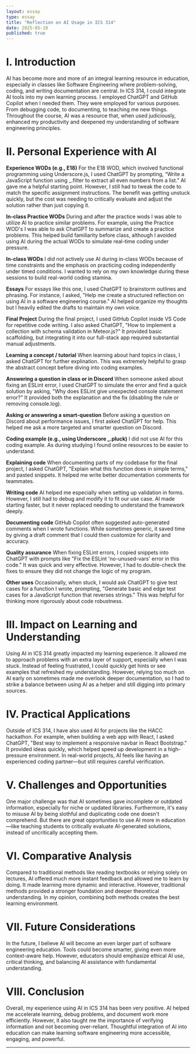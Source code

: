 ```yaml
---
layout: essay
type: essay
title: "Reflection on AI Usage in ICS 314"
date: 2025-05-10
published: true
---
```


# I. Introduction

AI has become more and more of an integral learning resource in education, especially in classes like Software Engineering where problem-solving, coding, and writing documentation are central. In ICS 314, I could integrate AI tools into my own learning process. I employed ChatGPT and GitHub Copilot when I needed them. They were employed for various purposes. From debugging code, to documenting, to teaching me new things. Throughout the course, AI was a resource that, when used judiciously, enhanced my productivity and deepened my understanding of software engineering principles.


# II. Personal Experience with AI

**Experience WODs (e.g., E18)** 
For the E18 WOD, which involved functional programming using Underscore.js, I used ChatGPT by prompting, “Write a JavaScript function using _.filter to extract all even numbers from a list.” AI gave me a helpful starting point. However, I still had to tweak the code to match the specific assignment instructions. The benefit was getting unstuck quickly, but the cost was needing to critically evaluate and adjust the solution rather than just copying it.

**In-class Practice WODs** 
During and after the practice wods I was able to utilize AI to practice similar problems. For example, using the Practice WOD's I was able to ask ChatGPT to summarize and create a practice problems. This helped build familiarity before class, although I avoided using AI during the actual WODs to simulate real-time coding under pressure.

**In-class WODs** 
I did not actively use AI during in-class WODs because of time constraints and the emphasis on practicing coding independently under timed conditions. I wanted to rely on my own knowledge during these sessions to build real-world coding stamina.

**Essays** 
For essays like this one, I used ChatGPT to brainstorm outlines and phrasing. For instance, I asked, "Help me create a structured reflection on using AI in a software engineering course." AI helped organize my thoughts but I heavily edited the drafts to maintain my own voice.

**Final Project** 
During the final project, I used GitHub Copilot inside VS Code for repetitive code writing. I also asked ChatGPT, "How to implement a collection with schema validation in Meteor.js?" It provided basic scaffolding, but integrating it into our full-stack app required substantial manual adjustments.

**Learning a concept / tutorial** 
When learning about hard topics in class, I asked ChatGPT for further explination. This was extremely helpful to grasp the abstract concept before diving into coding examples.

**Answering a question in class or in Discord** 
When someone asked about fixing an ESLint error, I used ChatGPT to simulate the error and find a quick solution by asking, "Why does ESLint give unexpected console statement error?" It provided both the explanation and the fix (disabling the rule or removing console.log).

**Asking or answering a smart-question** 
Before asking a question on Discord about performance issues, I first asked ChatGPT for help. This helped me ask a more targeted and smarter question on Discord.

**Coding example (e.g., using Underscore _.pluck)** 
I did not use AI for this coding example. As during studying I found online resources to be easier to understand.

**Explaining code** 
When documenting parts of my codebase for the final project, I asked ChatGPT, "Explain what this function does in simple terms," and pasted snippets. It helped me write better documentation comments for teammates.

**Writing code** 
AI helped me especially when setting up validation in forms. However, I still had to debug and modify it to fit our use case. AI made starting faster, but it never replaced needing to understand the framework deeply.

**Documenting code** 
GitHub Copilot often suggested auto-generated comments when I wrote functions. While sometimes generic, it saved time by giving a draft comment that I could then customize for clarity and accuracy.

**Quality assurance** 
When fixing ESLint errors, I copied snippets into ChatGPT with prompts like "Fix the ESLint 'no-unused-vars' error in this code." It was quick and very effective. However, I had to double-check the fixes to ensure they did not change the logic of my program.

**Other uses** 
Occasionally, when stuck, I would ask ChatGPT to give test cases for a function I wrote, prompting, "Generate basic and edge test cases for a JavaScript function that reverses strings." This was helpful for thinking more rigorously about code robustness.

# III. Impact on Learning and Understanding

Using AI in ICS 314 greatly impacted my learning experience. It allowed me to approach problems with an extra layer of support, especially when I was stuck. Instead of feeling frustrated, I could quickly get hints or see examples that refreshed my understanding. However, relying too much on AI early on sometimes made me overlook deeper documentation, so I had to strike a balance between using AI as a helper and still digging into primary sources.

# IV. Practical Applications

Outside of ICS 314, I have also used AI for projects like the HACC hackathon. For example, when building a web app with React, I asked ChatGPT, "Best way to implement a responsive navbar in React Bootstrap." It provided ideas quickly, which helped speed up development in a high-pressure environment. In real-world projects, AI feels like having an experienced coding partner—but still requires careful verification.

# V. Challenges and Opportunities

One major challenge was that AI sometimes gave incomplete or outdated information, especially for niche or updated libraries. Furthermore, it's easy to misuse AI by being slothful and duplicating code one doesn't comprehend. But there are great opportunities to use AI more in education—like teaching students to critically evaluate AI-generated solutions, instead of uncritically accepting them.

# VI. Comparative Analysis

Compared to traditional methods like reading textbooks or relying solely on lectures, AI offered much more instant feedback and allowed me to learn by doing. It made learning more dynamic and interactive. However, traditional methods provided a stronger foundation and deeper theoretical understanding. In my opinion, combining both methods creates the best learning environment.

# VII. Future Considerations

In the future, I believe AI will become an even larger part of software engineering education. Tools could become smarter, giving even more context-aware help. However, educators should emphasize ethical AI use, critical thinking, and balancing AI assistance with fundamental understanding.

# VIII. Conclusion

Overall, my experience using AI in ICS 314 has been very positive. AI helped me accelerate learning, debug problems, and document work more efficiently. However, it also taught me the importance of verifying information and not becoming over-reliant. Thoughtful integration of AI into education can make learning software engineering more accessible, engaging, and powerful.

---
